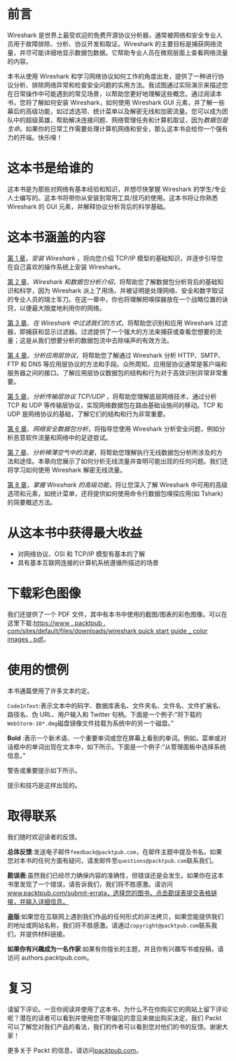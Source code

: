 # 前言

Wireshark 是世界上最受欢迎的免费开源协议分析器，通常被网络和安全专业人员用于故障排除、分析、协议开发和取证。Wireshark 的主要目标是捕获网络流量，并尽可能详细地显示数据包数据。它帮助专业人员在微观层面上查看网络流量的内容。

本书从使用 Wireshark 和学习网络协议如何工作的角度出发，提供了一种进行协议分析、排除网络异常和检查安全问题的实用方法。我试图通过实际演示来描述您在日常操作中可能遇到的常见场景，以帮助您更好地理解这些概念。通过阅读本书，您将了解如何安装 Wireshark，如何使用 Wireshark GUI 元素，并了解一些幕后的高级功能，如过滤选项、统计菜单以及解密无线和加密流量。您可以成为团队中的超级英雄，帮助解决连接问题、网络管理任务和计算机取证，因为*数据包是生命*。如果你的日常工作需要处理计算机网络和安全，那么这本书会给你一个强有力的开端。快乐嗅！

# 这本书是给谁的

这本书是为那些对网络有基本经验和知识，并想尽快掌握 Wireshark 的学生/专业人士编写的。这本书将带你从安装到常用工具/技巧的使用。这本书将让你熟悉 Wireshark 的 GUI 元素，并解释协议分析背后的科学基础。

# 这本书涵盖的内容

[第 1 章](part0019.html#I3QM0-aced09adecb84dbc8b5bf009e0cafe88)，*安装 Wireshark* ，将向您介绍 TCP/IP 模型的基础知识，并逐步引导您在自己喜欢的操作系统上安装 Wireshark。

[第 2 章](part0027.html#PNV60-aced09adecb84dbc8b5bf009e0cafe88)、*Wireshark 和数据包分析介绍*，将帮助您了解数据包分析背后的基础知识和科学，因为 Wireshark 派上了用场，并被证明是处理网络、安全和数字取证的专业人员的瑞士军刀。在这一章中，你也将理解把嗅探器放在一个战略位置的诀窍，以便最大限度地利用你的网络。

[第 3 章](part0040.html#164MG0-aced09adecb84dbc8b5bf009e0cafe88)、*在 Wireshark 中过滤我们的方式*，将帮助您识别和应用 Wireshark 过滤器，即捕获和显示过滤器。过滤提供了一个强大的方法来捕获或查看您想要的流量；这是从我们想要分析的数据包流中去除噪声的有效方法。

[第 4 章](part0052.html#1HIT80-aced09adecb84dbc8b5bf009e0cafe88)、*分析应用层协议*，将帮助您了解通过 Wireshark 分析 HTTP、SMTP、FTP 和 DNS 等应用层协议的方法和手段。众所周知，应用层协议通常是客户端和服务器之间的接口。了解应用层协议数据包的结构和行为对于高效识别异常非常重要。

[第 5 章](part0068.html#20R680-aced09adecb84dbc8b5bf009e0cafe88)，*分析传输层协议 TCP/UDP* ，将帮助您理解底层网络技术，通过分析 TCP 和 UDP 等传输层协议，实现网络数据包在路由基础设施间的移动。TCP 和 UDP 是网络协议的基础，了解它们的结构和行为非常重要。

[第 6 章](part0083.html#2F4UM0-aced09adecb84dbc8b5bf009e0cafe88)、*网络安全数据包分析*，将指导您使用 Wireshark 分析安全问题，例如分析恶意软件流量和网络中的足迹尝试。

[第 7 章](part0092.html#2NNJO0-aced09adecb84dbc8b5bf009e0cafe88)、*分析稀薄空气中的流量*，将帮助您理解执行无线数据包分析所涉及的方法和途径。本章向您展示了如何分析无线流量并查明可能出现的任何问题。我们还将学习如何使用 Wireshark 解密无线流量。

[第 8 章](part0099.html#2UD7M0-aced09adecb84dbc8b5bf009e0cafe88)，*掌握 Wireshark 的高级功能*，将让您深入了解 Wireshark 中可用的高级选项和元素，如统计菜单，还将提供如何使用命令行数据包嗅探应用(如 Tshark)的简要概述方法。

# 从这本书中获得最大收益

*   对网络协议、OSI 和 TCP/IP 模型有基本的了解
*   具有基本互联网连接的计算机系统遵循所描述的场景

# 下载彩色图像

我们还提供了一个 PDF 文件，其中有本书中使用的截图/图表的彩色图像。可以在这里下载:[https://www . packtpub . com/sites/default/files/downloads/wireshark quick start guide _ color images . pdf](https://www.packtpub.com/sites/default/files/downloads/Wireshark2QuickStartGuide_ColorImages.pdf)。

# 使用的惯例

本书通篇使用了许多文本约定。

`CodeInText`:表示文本中的码字、数据库表名、文件夹名、文件名、文件扩展名、路径名、伪 URL、用户输入和 Twitter 句柄。下面是一个例子:“将下载的`WebStorm-10*.dmg`磁盘镜像文件挂载为系统中的另一个磁盘。”

**Bold** :表示一个新术语、一个重要单词或您在屏幕上看到的单词。例如，菜单或对话框中的单词出现在文本中，如下所示。下面是一个例子:“从管理面板中选择系统信息。”

警告或重要提示如下所示。

提示和技巧是这样出现的。

# 取得联系

我们随时欢迎读者的反馈。

**总体反馈**:发送电子邮件`feedback@packtpub.com`，在邮件主题中提及书名。如果您对本书的任何方面有疑问，请发邮件至`questions@packtpub.com`联系我们。

**勘误表**:虽然我们已经尽力确保内容的准确性，但错误还是会发生。如果你在这本书里发现了一个错误，请告诉我们，我们将不胜感激。请访问 www.packtpub.com/submit-errata，选择您的图书，点击勘误表提交表格链接，并输入详细信息。

**盗版**:如果您在互联网上遇到我们作品的任何形式的非法拷贝，如果您能提供我们的地址或网站名称，我们将不胜感激。请通过`copyright@packtpub.com`联系我们，并提供材料链接。

**如果你有兴趣成为一名作家**:如果有你擅长的主题，并且你有兴趣写书或投稿，请访问 authors.packtpub.com。

# 复习

请留下评论。一旦你阅读并使用了这本书，为什么不在你购买它的网站上留下评论呢？潜在的读者可以看到并使用您不带偏见的意见来做出购买决定，我们 Packt 可以了解您对我们产品的看法，我们的作者可以看到您对他们的书的反馈。谢谢大家！

更多关于 Packt 的信息，请访问[packtpub.com](https://www.packtpub.com/)。